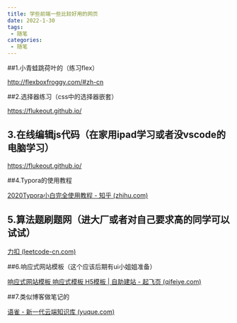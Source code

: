 ```yaml
---
title: 学些前端一些比较好用的网页
date: 2022-1-30
tags:
 - 随笔
categories: 
 - 随笔
---
```

##1.小青蛙跳荷叶的（练习flex）

http://flexboxfroggy.com/#zh-cn

##2.选择器练习（css中的选择器嵌套）

https://flukeout.github.io/

## 3.在线编辑js代码（在家用ipad学习或者没vscode的电脑学习）

https://flukeout.github.io/

##4.Typora的使用教程

[2020Typora小白完全使用教程 - 知乎 (zhihu.com)](https://zhuanlan.zhihu.com/p/293557841)

## 5.算法题刷题网（进大厂或者对自己要求高的同学可以试试）

[力扣 (leetcode-cn.com)](https://leetcode-cn.com/)

##6.响应式网站模板（这个应该后期有ui小姐姐准备）

[响应式网站模板 响应式模板 H5模板 | 自助建站 - 起飞页 (qifeiye.com)](https://www.qifeiye.com/响应式网站模板-响应式模板-h5模板/)

##7.类似博客做笔记的

[语雀 - 新一代云端知识库 (yuque.com)](https://www.yuque.com/)

